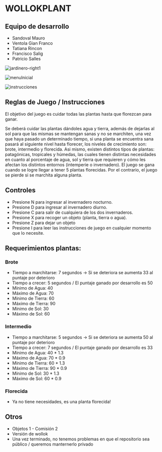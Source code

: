 # WOLLOKPLANT

## Equipo de desarrollo

- Sandoval Mauro
- Ventola Gian Franco
- Tatiana Rincon
- Francisco Salig
- Patricio Salles

![jardinero-right1](https://github.com/obj1unq/2023s1---tp-game-grupo03/assets/81172403/a6a77061-4b84-4b14-a95f-572c56e4d8a4)

![menuInicial](https://github.com/obj1unq/2023s1---tp-game-grupo03/assets/81172403/49d71ef0-939c-429e-82d2-110c8f563f58)

![instrucciones](https://github.com/obj1unq/2023s1---tp-game-grupo03/assets/81172403/a5c9dafc-9051-4cc2-b9f0-90ca1e03c9b9)

## Reglas de Juego / Instrucciones

El objetivo del juego es cuidar todas las plantas hasta que florezcan para ganar.

Se deberá cuidar las plantas dándoles agua y tierra, además de dejarlas al sol para que las mismas se mantengan sanas y no se marchiten, una vez que haya pasado un determinado tiempo, si una planta se encuentra sana pasará al siguiente nivel hasta florecer, los niveles de crecimiento son: brote, intermedio y florecida. Asi mismo, existen distintos tipos de plantas: patagónicas, tropicales y húmedas, las cuales tienen distintas necesidades en cuanto al porcentaje de agua, sol y tierra que requieren y cómo les afectan los distintos entornos (intemperie o invernadero). El juego se gana cuando se logre llegar a tener 5 plantas florecidas. Por el contrario, el juego se pierde si se marchita alguna planta.

## Controles

- Presione N para ingresar al invernadero nocturno.
- Presione D para ingresar al invernadero diurno.
- Presione C para salir de cualquiera de los dos invernaderos.
- Presione X para recoger un objeto (planta, tierra o agua).
- Presione Z para dejar un objeto
- Presione I para leer las instrucciones de juego en cualquier momento que lo necesite.

## Requerimientos plantas:
### Brote
- Tiempo a marchitarse: 7 segundos -> Si se deteriora se aumenta 33 al puntaje por deterioro
- Tiempo a crecer: 5 segundos / El puntaje ganado por desarrollo es 50
- Mínimo de Agua: 40
- Máximo de Agua: 70
- Mínimo de Tierra: 60
- Máximo de Tierra: 90
- Mínimo de Sol: 30
- Máximo de Sol: 60

### Intermedio
- Tiempo a marchitarse: 5 segundos -> Si se deteriora se aumenta 50 al puntaje por deterioro
- Tiempo a crecer: 7 segundos / El puntaje ganado por desarrollo es 33
- Mínimo de Agua: 40 * 1.3
- Máximo de Agua: 70 * 0.9
- Mínimo de Tierra: 60 * 1.3
- Máximo de Tierra: 90 * 0.9
- Mínimo de Sol: 30 * 1.3
- Máximo de Sol: 60 * 0.9

### Florecida
- Ya no tiene necesidades, es una planta florecida! 


## Otros

- Objetos 1 - Comisión 2
- Versión de wollok
- Una vez terminado, no tenemos problemas en que el repositorio sea público / queremos manternerlo privado
